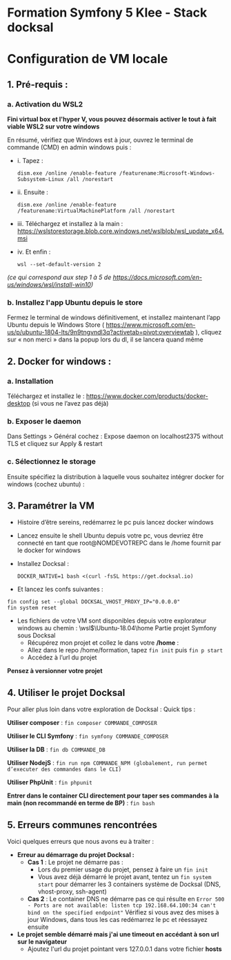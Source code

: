 # Formation Symfony 5 Klee - Stack docksal

# Configuration de VM locale

## 1.	Pré-requis :
### a.	Activation du WSL2
**Fini virtual box et l'hyper V, vous pouvez désormais activer le tout à fait viable WSL2 sur votre windows**

En résumé, vérifiez que Windows est à jour, ouvrez le terminal de commande (CMD) en admin windows puis :
* i.	Tapez : 
  
  ``dism.exe /online /enable-feature /featurename:Microsoft-Windows-Subsystem-Linux /all /norestart``
* ii.	Ensuite :
  
  ``dism.exe /online /enable-feature /featurename:VirtualMachinePlatform /all /norestart``
* iii.	Téléchargez et installez à la main : 
  https://wslstorestorage.blob.core.windows.net/wslblob/wsl_update_x64.msi
  
* iv.	Et enfin : 
  
  ``wsl --set-default-version 2``

*(ce qui correspond aux step 1 à 5 de https://docs.microsoft.com/en-us/windows/wsl/install-win10)*

### b.	Installez l'app Ubuntu depuis le store
Fermez le terminal de windows définitivement, et installez maintenant l’app Ubuntu depuis le Windows Store ( https://www.microsoft.com/en-us/p/ubuntu-1804-lts/9n9tngvndl3q?activetab=pivot:overviewtab ), cliquez sur « non merci » dans la popup lors du dl, il se lancera quand même

## 2.	Docker for windows :
### a.	Installation
Téléchargez et installez le : https://www.docker.com/products/docker-desktop (si vous ne l’avez pas déjà)

### b. Exposer le daemon
Dans Settings > Général cochez : Expose daemon on localhost2375 without TLS et cliquez sur Apply & restart

### c. Sélectionnez le storage
Ensuite spécifiez la distribution à laquelle vous souhaitez intégrer docker for windows (cochez ubuntu) :
 
## 3.	Paramétrer la VM
* Histoire d’être sereins, redémarrez le pc puis lancez docker windows
* Lancez ensuite le shell Ubuntu depuis votre pc, vous devriez être connecté en tant que root@NOMDEVOTREPC dans le /home fournit par le docker for windows
* Installez Docksal : 

  ``DOCKER_NATIVE=1 bash <(curl -fsSL https://get.docksal.io)``

* Et lancez les confs suivantes : 
```
fin config set --global DOCKSAL_VHOST_PROXY_IP="0.0.0.0"
fin system reset
```

* Les fichiers de votre VM sont disponibles depuis votre explorateur windows au chemin : \\wsl$\Ubuntu-18.04\home
Partie projet Symfony sous Docksal
    - Récupérez mon projet et collez le dans votre **/home** : 
    - Allez dans le repo /home/formation, tapez ``fin init`` puis ``fin p start`` 
    - Accédez à l’url du projet 
 
    
**Pensez à versionner votre projet**

## 4. Utiliser le projet Docksal

Pour aller plus loin dans votre exploration de Docksal :
Quick tips :

**Utiliser composer** : ```fin composer COMMANDE_COMPOSER```

**Utiliser le CLI Symfony** : ```fin symfony COMMANDE_COMPOSER```

**Utiliser la DB** : ```fin db COMMANDE_DB```

**Utiliser NodejS** : ```fin run npm COMMANDE_NPM (globalement, run permet d’executer des commandes dans le CLI)```

**Utiliser PhpUnit** : ```fin phpunit```

**Entrer dans le container CLI directement pour taper ses commandes à la main (non recommandé en terme de BP)** : ```fin bash```

## 5. Erreurs communes rencontrées

Voici quelques erreurs que nous avons eu à traiter :

* **Erreur au démarrage du projet Docksal :** 
  * **Cas 1** : Le projet ne démarre pas :
    * Lors du premier usage du projet, pensez à faire un ``fin init``
    * Vous avez déjà démarré le projet avant, tentez un ``fin system start`` pour démarrer les 3 containers système de Docksal (DNS, vhost-proxy, ssh-agent)
  * **Cas 2** : Le container DNS ne démarre pas ce qui résulte en ``Error 500 - Ports are not available: listen tcp 192.168.64.100:34 can't bind on the specified endpoint"`` 
    Vérifiez si vous avez des mises à jour Windows, dans tous les cas redémarrez le pc et réessayez ensuite
* **Le projet semble démarré mais j'ai une timeout en accédant à son url sur le navigateur**
  * Ajoutez l'url du projet pointant vers 127.0.0.1 dans votre fichier **hosts**
